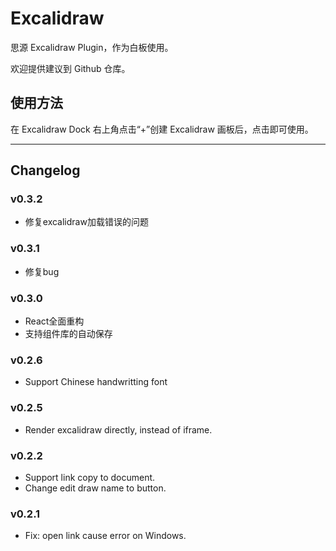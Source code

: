 # Excalidraw

思源 Excalidraw Plugin，作为白板使用。

欢迎提供建议到 Github 仓库。

## 使用方法

在 Excalidraw Dock 右上角点击“+”创建 Excalidraw 画板后，点击即可使用。

---

## Changelog

### v0.3.2

- 修复excalidraw加载错误的问题

### v0.3.1

- 修复bug

### v0.3.0

- React全面重构
- 支持组件库的自动保存
### v0.2.6

- Support Chinese handwritting font

### v0.2.5

- Render excalidraw directly, instead of iframe.


### v0.2.2

- Support link copy to document.
- Change edit draw name to button.

### v0.2.1

- Fix: open link cause error on Windows.